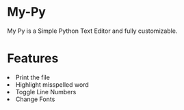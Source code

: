 # My-Py
My Py is a Simple Python Text Editor and fully customizable.
# Features
<li>Print the file</li>
<li>Highlight misspelled word</li>
<li>Toggle Line Numbers</li>
<li>Change Fonts</li>
